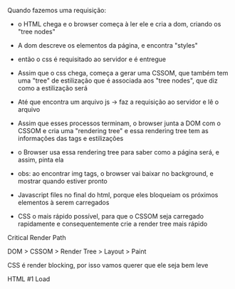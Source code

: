 Quando fazemos uma requisição:
- o HTML chega e o browser começa à ler ele e cria a dom, criando os "tree nodes"
- A dom descreve os elementos da página, e encontra "styles"
- então o css é requisitado ao servidor e é entregue
- Assim que o css chega, começa a gerar uma CSSOM, que também tem uma "tree" de estilização que é associada aos "tree nodes", que diz como a estilização será
- Até que encontra um arquivo js -> faz a requisição ao servidor e lê o arquivo
- Assim que esses processos terminam, o browser junta a DOM com o CSSOM e cria uma "rendering tree" e essa rendering tree tem as informações das tags e estilizações
- o Browser usa essa rendering tree para saber como a página será, e assim, pinta ela
- obs: ao encontrar img tags, o browser vai baixar no background, e mostrar quando estiver pronto

- Javascript files no final do html, porque eles bloqueiam os próximos elementos à serem carregados
- CSS o mais rápido possível, para que o CSSOM seja carregado rapidamente e consequentemente crie a render tree mais rápido

Critical Render Path

DOM > CSSOM > Render Tree > Layout > Paint

CSS é render blocking, por isso vamos querer que ele seja bem leve

HTML
  #1 Load <style> in <head>
  #2 Load <script> right before /body

CSS
  #3 Load only what is needed
  #4 Above the fold loading
  #5 Media attributes
  #6 Less specificity

O javascript é uma das partes mais pesadas desse fluxo, porque ele mexe tanto no DOM quanto no CSSOM e assim que uma script tag é encontrada, o código é bloqueado, e a request é feita

Após o CSSOM ser carregado, o Javascript bloqueia o arquivo até ser executado e finalizado, mas temos como melhorar:
  # Load scripts asynchronously
  # Defer loading of scripts
  # Minimize Dom manipulation
  # Avoid long running javascript

<scrip>
  - Precisa baixar o arquivo (bloqueia a execução)
  - Precisa ser executado (bloqueia a execução)

<script async>
  - Baixa em segundo plano (não bloqueia)
  - Precisa ser executado (bloqueia a execução)

<script defer>
  - Baixa em segundo plano (não bloqueia)
  - Executa no final (não bloqueia)

* usar async quando não tiver nenhum código que mexe na DOM ou no CSS Object Model,como qualquer código terceiro que não tenha contato com nosso código, external scripts
* defer é bom para scripts que vão mexer com a render tree, mas não são tão importantes para carregar a página
* se a principal funcionalidade precisa de javascript, use async
* se a principal funcionalidade não usa javascript, use defer
* critical scripts => <script>

Aplicativos para testar velocidade dos sites:
- PageSpeed Insights (by google)
- WebPageTest
